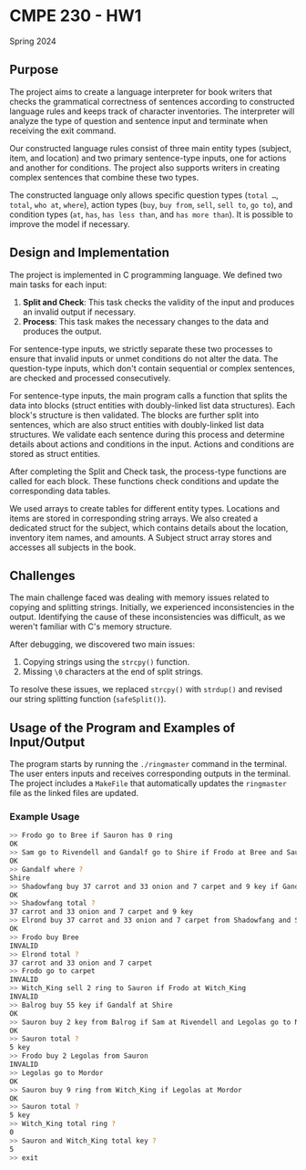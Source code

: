 # CMPE 230 - HW1

Spring 2024

## Purpose

The project aims to create a language interpreter for book writers that checks the grammatical correctness of sentences according to constructed language rules and keeps track of character inventories. The interpreter will analyze the type of question and sentence input and terminate when receiving the exit command.

Our constructed language rules consist of three main entity types (subject, item, and location) and two primary sentence-type inputs, one for actions and another for conditions. The project also supports writers in creating complex sentences that combine these two types.

The constructed language only allows specific question types (`total …`, `total`, `who at`, `where`), action types (`buy`, `buy from`, `sell`, `sell to`, `go to`), and condition types (`at`, `has`, `has less than`, and `has more than`). It is possible to improve the model if necessary.

## Design and Implementation

The project is implemented in C programming language. We defined two main tasks for each input:

1. **Split and Check**: This task checks the validity of the input and produces an invalid output if necessary.
2. **Process**: This task makes the necessary changes to the data and produces the output.

For sentence-type inputs, we strictly separate these two processes to ensure that invalid inputs or unmet conditions do not alter the data. The question-type inputs, which don't contain sequential or complex sentences, are checked and processed consecutively.

For sentence-type inputs, the main program calls a function that splits the data into blocks (struct entities with doubly-linked list data structures). Each block's structure is then validated. The blocks are further split into sentences, which are also struct entities with doubly-linked list data structures. We validate each sentence during this process and determine details about actions and conditions in the input. Actions and conditions are stored as struct entities.

After completing the Split and Check task, the process-type functions are called for each block. These functions check conditions and update the corresponding data tables.

We used arrays to create tables for different entity types. Locations and items are stored in corresponding string arrays. We also created a dedicated struct for the subject, which contains details about the location, inventory item names, and amounts. A Subject struct array stores and accesses all subjects in the book.

## Challenges

The main challenge faced was dealing with memory issues related to copying and splitting strings. Initially, we experienced inconsistencies in the output. Identifying the cause of these inconsistencies was difficult, as we weren't familiar with C's memory structure.

After debugging, we discovered two main issues:
1. Copying strings using the `strcpy()` function.
2. Missing `\0` characters at the end of split strings.

To resolve these issues, we replaced `strcpy()` with `strdup()` and revised our string splitting function (`safeSplit()`).

## Usage of the Program and Examples of Input/Output

The program starts by running the `./ringmaster` command in the terminal. The user enters inputs and receives corresponding outputs in the terminal. The project includes a `MakeFile` that automatically updates the `ringmaster` file as the linked files are updated.

### Example Usage

```bash
>> Frodo go to Bree if Sauron has 0 ring
OK
>> Sam go to Rivendell and Gandalf go to Shire if Frodo at Bree and Sauron has less than 3324324 key and Gimli buy 2 axe and Legolas buy 1 bow if Frodo at Bree and Sam buy 7 carrot if Sam at Rivendell
OK
>> Gandalf where ?
Shire
>> Shadowfang buy 37 carrot and 33 onion and 7 carpet and 9 key if Gandalf at Shire
OK
>> Shadowfang total ?
37 carrot and 33 onion and 7 carpet and 9 key
>> Elrond buy 37 carrot and 33 onion and 7 carpet from Shadowfang and Shadowfang go to Rohan if Merry has less than 1 ring and Gandalf at Shire
OK
>> Frodo buy Bree
INVALID
>> Elrond total ?
37 carrot and 33 onion and 7 carpet
>> Frodo go to carpet
INVALID
>> Witch_King sell 2 ring to Sauron if Frodo at Witch_King
INVALID
>> Balrog buy 55 key if Gandalf at Shire
OK
>> Sauron buy 2 key from Balrog if Sam at Rivendell and Legolas go to Mordor and Shadowfang buy 3 carrot and Gimli buy 2 carrot from Shadowfang if Elrond has more than 2 onion and Shadowfang at Rohan and Sauron buy 3 key
OK
>> Sauron total ?
5 key
>> Frodo buy 2 Legolas from Sauron
INVALID
>> Legolas go to Mordor
OK
>> Sauron buy 9 ring from Witch_King if Legolas at Mordor
OK
>> Sauron total ?
5 key
>> Witch_King total ring ?
0
>> Sauron and Witch_King total key ?
5
>> exit

